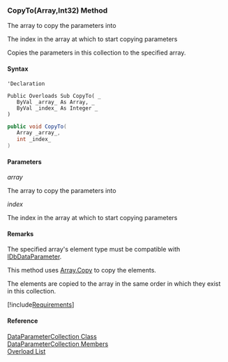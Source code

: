 ﻿### CopyTo(Array,Int32) Method

The array to copy the parameters into

The index in the array at which to start copying parameters

Copies the parameters in this collection to the specified array.

#### Syntax

```vbnet
'Declaration
 
Public Overloads Sub CopyTo( _
   ByVal _array_ As Array, _
   ByVal _index_ As Integer _
) 
```

```csharp
public void CopyTo( 
   Array _array_,
   int _index_
)
```

#### Parameters

_array_

The array to copy the parameters into

_index_

The index in the array at which to start copying parameters

#### Remarks

The specified array's element type must be compatible with [IDbDataParameter](ms-help://MS.NETFrameworkSDKv1.1/cpref/html/frlrfsystemdataidbdataparameterclasstopic.htm).

This method uses [Array.Copy](ms-help://MS.NETFrameworkSDKv1.1/cpref/html/frlrfSystemArrayClassCopyTopic.htm) to copy the elements.

The elements are copied to the array in the same order in which they exist in this collection.

[!include[Requirements](../partials/requirements.md)]

#### Reference

[DataParameterCollection Class](FChoice.Common~FChoice.Common.Data.DataParameterCollection.md)  
[DataParameterCollection Members](FChoice.Common~FChoice.Common.Data.DataParameterCollection_members.md)  
[Overload List](FChoice.Common~FChoice.Common.Data.DataParameterCollection~CopyTo.md)
